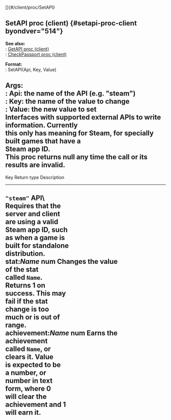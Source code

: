 []{#/client/proc/SetAPI}    
## SetAPI proc (client) {#setapi-proc-client byondver="514"}    
**See also:**    
:   [GetAPI proc (client)](/ref/client/proc/GetAPI.md)    
:   [CheckPassport proc (client)](/ref/client/proc/CheckPassport.md)    
<!-- -->    
**Format:**    
:   SetAPI(Api, Key, Value)    
<!-- -->    
**Args:**    
:   Api: the name of the API (e.g. \"steam\")    
:   Key: the name of the value to change    
:   Value: the new value to set    
Interfaces with supported external APIs to write information. Currently    
this only has meaning for Steam, for specially built games that have a    
Steam app ID.    
This proc returns null any time the call or its results are invalid.    
  --------------------------------------------------------------------------    
  Key                  Return type       Description           
  -------------------- ----------------- ----------------- -----------------    
  `"steam"` API\                                               
  Requires that the                                            
  server and client                                            
  are using a valid                                            
  Steam app ID, such                                           
  as when a game is                                            
  built for standalone                                         
  distribution.                                                
  stat:*Name*          num               Changes the value     
                                         of the stat           
                                         called `Name`.        
                                         Returns 1 on          
                                         success. This may     
                                         fail if the stat      
                                         change is too         
                                         much or is out of     
                                         range.                
  achievement:*Name*   num               Earns the             
                                         achievement           
                                         called `Name`, or     
                                         clears it. Value      
                                         is expected to be     
                                         a number, or          
                                         number in text        
                                         form, where 0         
                                         will clear the        
                                         achievement and 1     
                                         will earn it.         
  --------------------------------------------------------------------------  